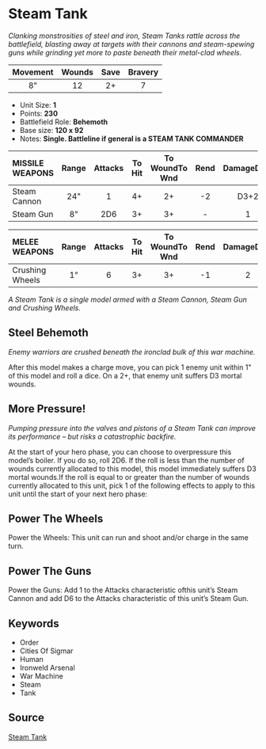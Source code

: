 # Steam Tank

_Clanking monstrosities of steel and iron, Steam Tanks rattle across the battlefield, blasting away at targets with their cannons and steam-spewing guns while grinding yet more to paste beneath their metal-clad wheels._


| Movement | Wounds | Save | Bravery |
|:--------:|:------:|:----:|:-------:|
| 8" | 12 | 2+ | 7 |

* Unit Size: **1**
* Points: **230**
* Battlefield Role: **Behemoth**
* Base size: **120 x 92**
* Notes: **Single. Battleline if general is a STEAM TANK COMMANDER**

| MISSILE WEAPONS | Range | Attacks | To Hit | To WoundTo Wnd | Rend | DamageDmg |
|:---|:--:|:--:|:--:|:--:|:--:|:--:|
| Steam Cannon | 24" | 1 | 4+ | 2+ | -2 | D3+2 |
| Steam Gun | 8" | 2D6 | 3+ | 3+ | - | 1 |


| MELEE WEAPONS | Range | Attacks | To Hit | To WoundTo Wnd | Rend | DamageDmg |
|:---|:--:|:--:|:--:|:--:|:--:|:--:|
| Crushing Wheels | 1" | 6 | 3+ | 3+ | -1 | 2 |


_A Steam Tank is a single model armed with a Steam Cannon, Steam Gun and Crushing Wheels._

## Steel Behemoth

_Enemy warriors are crushed beneath the ironclad bulk of this war machine._

After this model makes a charge move, you can pick 1 enemy unit within 1" of this model and roll a dice. On a 2+, that enemy unit suffers D3 mortal wounds.

## More Pressure!

_Pumping pressure into the valves and pistons of a Steam Tank can improve its performance – but risks a catastrophic backfire._

At the start of your hero phase, you can choose to overpressure this model’s boiler. If you do so, roll 2D6. If the roll is less than the number of wounds currently allocated to this model, this model immediately suffers D3 mortal wounds.If the roll is equal to or greater than the number of wounds currently allocated to this unit, pick 1 of the following effects to apply to this unit until the start of your next hero phase:

## Power The Wheels

Power the Wheels: This unit can run and shoot and/or charge in the same turn.

## Power The Guns

Power the Guns: Add 1 to the Attacks characteristic ofthis unit’s Steam Cannon and add D6 to the Attacks characteristic of this unit’s Steam Gun.

## Keywords

* Order
* Cities Of Sigmar
* Human
* Ironweld Arsenal
* War Machine
* Steam
* Tank


## Source

[Steam Tank](https://wahapedia.ru/aos3/factions/cities-of-sigmar/Steam-Tank)
